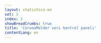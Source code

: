 ```yaml
---
layout: statistics-en
set: 3
index: 2
showBreadCrumbs: true
title: 'CoronaMelder veri kontrol paneli'
contentLang: en
---
```

